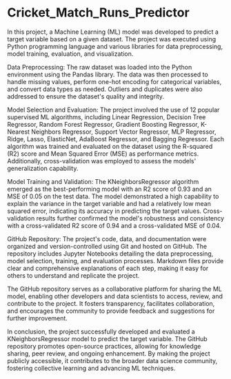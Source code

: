 # Cricket_Match_Runs_Predictor
In this project, a Machine Learning (ML) model was developed to predict a target variable based on a given dataset. The project was executed using Python programming language and various libraries for data preprocessing, model training, evaluation, and visualization.

Data Preprocessing:
The raw dataset was loaded into the Python environment using the Pandas library. The data was then processed to handle missing values, perform one-hot encoding for categorical variables, and convert data types as needed. Outliers and duplicates were also addressed to ensure the dataset's quality and integrity.

Model Selection and Evaluation:
The project involved the use of 12 popular supervised ML algorithms, including Linear Regression, Decision Tree Regressor, Random Forest Regressor, Gradient Boosting Regressor, K-Nearest Neighbors Regressor, Support Vector Regressor, MLP Regressor, Ridge, Lasso, ElasticNet, AdaBoost Regressor, and Bagging Regressor. Each algorithm was trained and evaluated on the dataset using the R-squared (R2) score and Mean Squared Error (MSE) as performance metrics. Additionally, cross-validation was employed to assess the models' generalization capability.

Model Training and Validation:
The KNeighborsRegressor algorithm emerged as the best-performing model with an R2 score of 0.93 and an MSE of 0.05 on the test data. The model demonstrated a high capability to explain the variance in the target variable and had a relatively low mean squared error, indicating its accuracy in predicting the target values. Cross-validation results further confirmed the model's robustness and consistency with a cross-validated R2 score of 0.94 and a cross-validated MSE of 0.04.

GitHub Repository:
The project's code, data, and documentation were organized and version-controlled using Git and hosted on GitHub. The repository includes Jupyter Notebooks detailing the data preprocessing, model selection, training, and evaluation processes. Markdown files provide clear and comprehensive explanations of each step, making it easy for others to understand and replicate the project.

The GitHub repository serves as a collaborative platform for sharing the ML model, enabling other developers and data scientists to access, review, and contribute to the project. It fosters transparency, facilitates collaboration, and encourages the community to provide feedback and suggestions for further improvement.

In conclusion, the project successfully developed and evaluated a KNeighborsRegressor model to predict the target variable. The GitHub repository promotes open-source practices, allowing for knowledge sharing, peer review, and ongoing enhancement. By making the project publicly accessible, it contributes to the broader data science community, fostering collective learning and advancing ML techniques.
